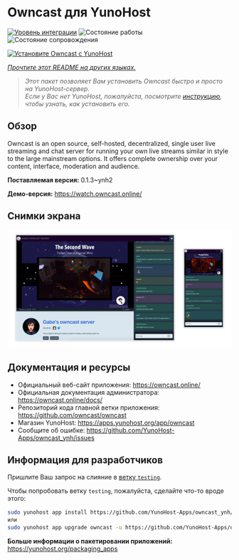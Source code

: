 <!--
Важно: этот README был автоматически сгенерирован <https://github.com/YunoHost/apps/tree/master/tools/readme_generator>
Он НЕ ДОЛЖЕН редактироваться вручную.
-->

# Owncast для YunoHost

[![Уровень интеграции](https://dash.yunohost.org/integration/owncast.svg)](https://ci-apps.yunohost.org/ci/apps/owncast/) ![Состояние работы](https://ci-apps.yunohost.org/ci/badges/owncast.status.svg) ![Состояние сопровождения](https://ci-apps.yunohost.org/ci/badges/owncast.maintain.svg)

[![Установите Owncast с YunoHost](https://install-app.yunohost.org/install-with-yunohost.svg)](https://install-app.yunohost.org/?app=owncast)

*[Прочтите этот README на других языках.](./ALL_README.md)*

> *Этот пакет позволяет Вам установить Owncast быстро и просто на YunoHost-сервер.*  
> *Если у Вас нет YunoHost, пожалуйста, посмотрите [инструкцию](https://yunohost.org/install), чтобы узнать, как установить его.*

## Обзор

Owncast is an open source, self-hosted, decentralized, single user live streaming and chat server for running your own live streams similar in style to the large mainstream options. It offers complete ownership over your content, interface, moderation and audience.

**Поставляемая версия:** 0.1.3~ynh2

**Демо-версия:** <https://watch.owncast.online/>

## Снимки экрана

![Снимок экрана Owncast](./doc/screenshots/owncast-screenshot.png)

## Документация и ресурсы

- Официальный веб-сайт приложения: <https://owncast.online/>
- Официальная документация администратора: <https://owncast.online/docs/>
- Репозиторий кода главной ветки приложения: <https://github.com/owncast/owncast>
- Магазин YunoHost: <https://apps.yunohost.org/app/owncast>
- Сообщите об ошибке: <https://github.com/YunoHost-Apps/owncast_ynh/issues>

## Информация для разработчиков

Пришлите Ваш запрос на слияние в [ветку `testing`](https://github.com/YunoHost-Apps/owncast_ynh/tree/testing).

Чтобы попробовать ветку `testing`, пожалуйста, сделайте что-то вроде этого:

```bash
sudo yunohost app install https://github.com/YunoHost-Apps/owncast_ynh/tree/testing --debug
или
sudo yunohost app upgrade owncast -u https://github.com/YunoHost-Apps/owncast_ynh/tree/testing --debug
```

**Больше информации о пакетировании приложений:** <https://yunohost.org/packaging_apps>
